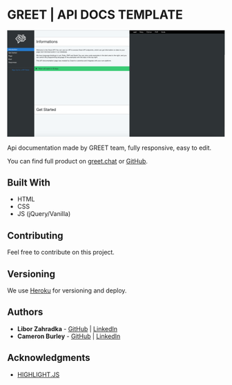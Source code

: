 # GREET | API DOCS TEMPLATE
![Demo](demo.png)

Api documentation made by GREET team, fully responsive, easy to edit.

You can find full product on [greet.chat](https://www.greet.chat/api_documentation) or [GitHub](https://liborzahradka.github.io/GreetAPI/).

## Built With

* HTML
* CSS
* JS (jQuery/Vanilla)

## Contributing

Feel free to contribute on this project.

## Versioning

We use [Heroku](https://heroku.com/) for versioning and deploy.

## Authors

* **Libor Zahradka** - [GitHub](https://github.com/liborzahradka) | [LinkedIn](https://www.linkedin.com/in/libor-zahradka-20818186/)
* **Cameron Burley** - [GitHub](https://github.com/) | [LinkedIn](https://www.linkedin.com/in/cam-burley-8b9b587/)

## Acknowledgments

* [HIGHLIGHT.JS](https://highlightjs.org)
